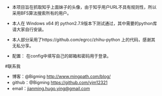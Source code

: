 
- 本项目旨在抓取知乎上面妹子的头像，由于知乎用户URL不具有规则性，所以采用BFS算法搜索所有的用户。

- 本人在 Windows x64 的 python2.7.9版本下测试通过，其中需要的python库请大家自行安装。

- 本人部分采用了https://github.com/egrcc/zhihu-python 上的代码，感谢其无私分享。

- 配置： 在config中填写自己的邮箱和密码用于登录。



#联系我
- 博客：@Bigming <http://www.mingpath.com/blog/>
- github：@Bigming <https://github.com/yjm12321>
- email：jianming.hugo.ying@gmail.com


